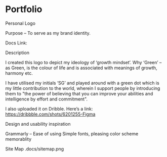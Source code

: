 # Portfolio

Personal Logo

Purpose – To serve as my brand identity.

Docs Link: 

Description

I created this logo to depict my ideology of ‘growth mindset’. Why ‘Green’ – as Green, is the colour of life and is associated with meanings of growth, harmony etc.

I have utilised my initials ‘SG’ and played around with a green dot which is my little contribution to the world, wherein I support people by introducing them to "the power of believing that you can improve your abilities and intelligence by effort and commitment".

I also uploaded it on Dribble. Here’s a link: https://dribbble.com/shots/6201255-Figma


Design and usability inspiration

Grammarly – Ease of using
Simple fonts, pleasing color scheme	
memorablity


Site Map
.docs/sitemap.png

